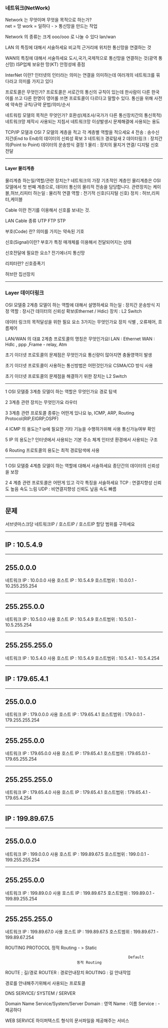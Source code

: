 <h3>네트워크(NetWork)</h3>
Network 는 무엇이며 무엇을 목적으로 하는가?<br>
net = 망 work = 일하다  - > 통신망을 만드는 작업

Network 의 종류는 크게 ooo/ooo 로 나눌 수 있다
lan/wan

LAN 의 특징에 대해서 서술하세요
비교적 근거리에 위치한 통신망을 연결하는 것

WAN의 특징에 대해서 서술하세요
도시,국가,국제적으로 통신망을 연결하는 것(광역 통신망)
ISP업체 보유한 망(KT)
안정성에 중점

InterNet 이란?
인터넷의 인터라는 의미는 연결을 의미하는데 여러개의 네트워크를 묶다라고 의미를 가지고 있다

프로토콜은 무엇인가?
프로토콜은 서로간의 통신의 규칙이 있는데 한사람이 다른 한국어를 쓰고 다른 한명이 영어롤 쓰면 프로토콜이 다르다고 말할수 있다.
통신을 위해 사전에 약속한 규칙/규약
문법/의미/순서

네트워킹 모델의 목적은 무엇인가?
호환성(제조사/국가가 다른 통신장치간의 통신목적)
네트워크망 제작시 사용되는 지침서
네트워크망 이상발생시 문제해결에 사용되는 용도

TCP/IP 모델과 OSI 7 모델의 계층을 적고 각 계층별 역할을 적으세요
4 전송               : 송수신지간(End to End)의 데이터의 신뢰성 확보 
3 네트워크          경로탐새
2 데이터링크      : 장치간의(Point to Point) 데이터의 운송방식 결정
1 물리               : 장치의 물지거 연결/ 디지털 신호 전달

--------------------------------------------------------------------------
<h4>Layer 물리계층</h4>
물리계층 하는일/역할/관련 장치는?
네트워크의 가장 기초적인 계층인 물리계층은 OSI 모델에서 첫 번째 계층으로, 
데이터 통신의 물리적 전송을 담당합니다. 
관련장치는 케이블,허브,리피터
하는일 : 물리적 연결
역할 : 전기적 신호(디지털 신호)
정치 : 허브,리피터,케이블

Cable 이란
전기를 이용해서 신호를 보내는 것.

LAN Cable 종류
UTP FTP STP

부호(Code) 란?
의미를 가지는 약속된 기호

신호(Signal)이란?
  부호가 특정 매개체를 이용해서 전달되어지는 상태

신호전달에 필요한 요소?
전기에너지
통신망

리피터란?
신호증폭기

허브란
집선장치

----------------------------------------------------------------------

<h3>Layer 데이더링크</h3>
OSI 모델중 2계층 모델이 하는 역할에 대해서 설명하세요
  하는일 : 장치간 운송방식 지정
  역할 : 장시간 데이터의 신뢰성 확보(Ethernet / Hdic)
   장치 : L2 Switch

데이터 링크의 목적달성을 위한 필요 요소 3가지는 무엇인가요
   장치 식별 , 오류제어, 흐름제어

LAN/WAN 의 대표 2계층 프로토콜의 명칭은 무엇인가요l
   LAN : Ethernet
   WAN : Hdlc , ppp ,Frame - relay, Atm
  

초기 이더넷 프로토콜의 문제점은 무엇인가요
통신량이 많아지면 충돌영역이 발생

초기 이더넷 프로토콜이 사용하는 통신방법은 어떤것인가요
CSMA/CD 방식 사용

초기 이더넷 프로토콜의 문제점을 해결하기 위한 장치는
L2 Switch

-------------------------------------------------------------------

1 OSI 모델중 3계층 모델이 하는 역할은 무엇인가요 
  경로 탐색

2 3계층 관련 장치는 무엇인가요
  라우터

3 3계층 관련 프로토콜 종류는 어떤게 있나요
   Ip, ICMP, ARP, Routing Protocol(RIP,EIGRP,OSPF)

4 ICMP 의 용도는?
 ip에 필요한 기타 기능을 수행하가위해 사용
  통신가능여부 확인

5 IP 의 용도는?
  인터넷에서 사용되는 기본 주소 체계
   인터넷 환경에서 사용되는 구조

6 Routing 프로토콜의 용도는
최적 경로탐색에 사용


-----------------------------------------------------------------

1 OSI 모델중 4계층 모델이 하는 역할에 대해서 서술하세요 
  종단간의 데이터의 신뢰성을 보장

2 4 계층 관련 프로토콜은 어떤게 있고 각각 특징을 서술하세요
  TCP  : 연결지향성         신뢰도 높음      속도 느림
  UDP :  비연결지향성      신뢰도 낲음      속도 빠름 




-------------------------------------------------------------------------------
문제
-------------------------------------------------------------------------------
서브넷마스크당 네트워크IP / 호스트IP / 호스트IP 할당 범위를 구하세요

----------------------------------------------------------
IP : 10.5.4.9
----------------------------------------------------------
-------------------------------
255.0.0.0 
-------------------------------
네트워크 IP	: 10.0.0.0
사용 호스트 IP 	: 10.5.4.9
호스트범위	: 10.0.0.1 - 10.255.255.254

-------------------------------
255.255.0.0 
-------------------------------
네트워크 IP	: 10.5.0.0
사용 호스트 IP 	: 10.5.4.9
호스트범위	: 10.5.0.1 - 10.5.255.254

-------------------------------
255.255.255.0 
-------------------------------
네트워크 IP	: 10.5.4.0
사용 호스트 IP 	: 10.5.4.9
호스트범위	: 10.5.4.1 - 10.5.4.254

----------------------------------------------------------
IP : 179.65.4.1
----------------------------------------------------------
-------------------------------
255.0.0.0 
-------------------------------
네트워크 IP	: 179.0.0.0
사용 호스트 IP 	: 179.65.4.1
호스트범위	: 179.0.0.1 - 179.255.255.254

-------------------------------
255.255.0.0 
-------------------------------
네트워크 IP	: 179.65.0.0
사용 호스트 IP 	: 179.65.4.1
호스트범위	: 179.65.0.1 - 179.65.255.254

-------------------------------
255.255.255.0 
-------------------------------
네트워크 IP	: 179.65.4.0
사용 호스트 IP 	: 179.65.4.1
호스트범위	: 179.65.4.1 - 179.65.4.254

----------------------------------------------------------
IP : 199.89.67.5
----------------------------------------------------------
-------------------------------
255.0.0.0 
-------------------------------
네트워크 IP	: 199.0.0.0
사용 호스트 IP 	: 199.89.67.5
호스트범위	: 199.0.0.1 - 199.255.255.254

-------------------------------
255.255.0.0 
-------------------------------
네트워크 IP	: 199.89.0.0
사용 호스트 IP 	: 199.89.67.5
호스트범위	: 199.89.0.1 - 199.89.255.254

-------------------------------
255.255.255.0 
-------------------------------
네트워크 IP	: 199.89.67.0
사용 호스트 IP 	: 199.89.67.5
호스트범위	: 199.89.67.1 - 199.89.67.254


ROUTING PROTOCOL      정적 Routing - > Static

                                                           Default
                                    동적 Routing


ROUTE ; 길/경로
ROUTER : 경로안내장치
ROUTING : 길 안내작업

경로를 안내해주기위해서 사용되는 프로토콜

DNS SERVICE/ SYSTEM / SERVER

Domain Name Service/System/Server
Domain : 영역
Name : 이름
Service : - 제공하다


WEB SERVICE
하이퍼텍스트 형식의 문서파일을 제공해주는 서비스
